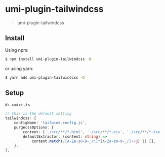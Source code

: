 # umi-plugin-tailwindcss

> umi-plugin-tailwindcss

## Install

Using npm:

```bash
$ npm install umi-plugin-tailwindcss -D
```

or using yarn:

```bash
$ yarn add umi-plugin-tailwindcss -D
```

## Setup
in `.umirc.ts`

```ts
// this is the default setting
tailwindcss: {
    configName: 'tailwind.config.js',
    purgecssOptions: {
        content: ['./src/**/*.html', './src/**/*.ejs', './src/**/*.tsx', './src/**/*.ts'],
        defaultExtractor: (content: string) =>
            content.match(/[A-Za-z0-9-_/:]*[A-Za-z0-9-_/]+/g) || [],
    },
},
```
